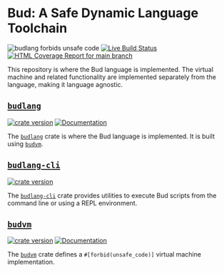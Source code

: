 # Bud: A Safe Dynamic Language Toolchain

![budlang forbids unsafe code](https://img.shields.io/badge/unsafe-forbid-success)
[![Live Build Status](https://img.shields.io/github/workflow/status/khonsulabs/budlang/Tests/main)](https://github.com/khonsulabs/budlang/actions?query=workflow:Tests)
[![HTML Coverage Report for `main` branch](https://khonsulabs.github.io/budlang/coverage/badge.svg)](https://khonsulabs.github.io/budlang/coverage/)

This repository is where the Bud language is implemented. The virtual machine
and related functionality are implemented separately from the language, making
it language agnostic.

## [`budlang`][budlang]

[![crate version](https://img.shields.io/crates/v/budlang.svg)](https://crates.io/crates/budlang) [![Documentation](https://img.shields.io/badge/docs-main-informational)]($docs-base$)

The [`budlang`][budlang] crate is where the Bud language is implemented. It is
built using [`budvm`][budvm].

## [`budlang-cli`][budlang-cli]

[![crate version](https://img.shields.io/crates/v/budlang-cli.svg)](https://crates.io/crates/budlang-cli)

The [`budlang-cli`][budlang-cli] crate provides utilities to execute Bud scripts
from the command line or using a REPL environment.

## [`budvm`][budvm]

[![crate version](https://img.shields.io/crates/v/budvm.svg)](https://crates.io/crates/budvm) [![Documentation](https://img.shields.io/badge/docs-main-informational)]($vm-docs-base$)

The [`budvm`][budvm] crate defines a `#[forbid(unsafe_code)]` virtual machine
implementation.

[budlang]: $budlang$
[budvm]: $budvm$
[budlang-cli]: $budlang-cli$
